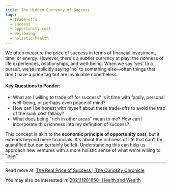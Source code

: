 ```yaml
---
title: The Hidden Currency of Success
tags:
  - trade-offs
  - success
  - opportunity-cost
  - wellbeing
  - holistic-health
---
```


We often measure the price of success in terms of financial investment, time, or energy. However, there's a subtler currency at play: the richness of life experiences, relationships, and well-being. When we say 'yes' to a pursuit, we're implicitly saying 'no' to something else—often things that don't have a price tag but are invaluable nonetheless.

#### Key Questions to Ponder:

- What am I willing to trade off for success? Is it time with family, personal well-being, or perhaps even peace of mind?
- How can I be honest with myself about these trade-offs to avoid the trap of the sunk cost fallacy?
- What does being "rich in other areas" mean to me? How can I incorporate this richness into my definition of success?

This concept is akin to the **economic principle of opportunity cost**, but it extends beyond mere financials. It's about the richness of life that can't be quantified but can certainly be felt. Understanding this can help us approach new ventures with a more holistic sense of what we're willing to "pay."

----

Read more at: [The Real Price of Success | The Curiosity Chronicle](https://www.sahilbloom.com/newsletter/the-real-price-of-success)

You may also be interested in: [202111281850- Health and Wealth](Notes/202111281850-%20Health%20and%20Wealth.md)